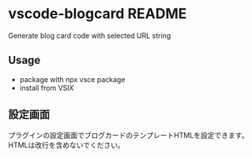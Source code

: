 # vscode-blogcard README

Generate blog card code with selected URL string

## Usage

- package with npx vsce package
- install from VSIX

## 設定画面

プラグインの設定画面でブログカードのテンプレートHTMLを設定できます。HTMLは改行を含めないでください。